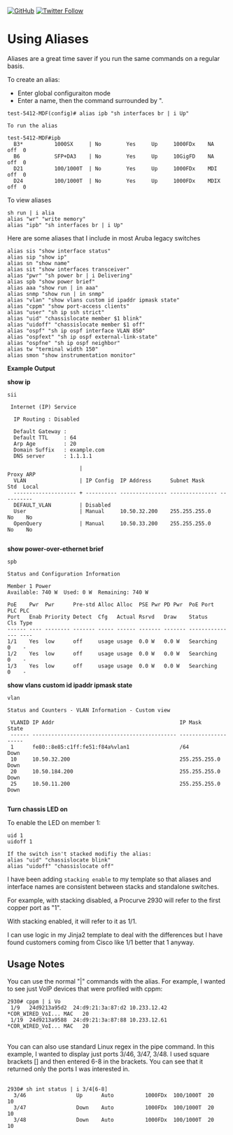 <a href="https://mwhubbard.blogspot.com"><img alt="GitHub" src="https://img.shields.io/github/license/rikosintie/CookBook"></a>
<a href="https://twitter.com/rikosintie"><img alt="Twitter Follow" src="https://img.shields.io/twitter/follow/rikosintie?style=social"></a>

# Using Aliases

Aliases are a great time saver if you run the same commands on a regular basis.

To create an alias:
* Enter global configuraiton mode
* Enter a name, then the command surrounded by ".

```
test-5412-MDF(config)# alias ipb "sh interfaces br | i Up"

To run the alias

test-5412-MDF#ipb
  B3*          1000SX     | No        Yes     Up     1000FDx    NA   off  0
  B6           SFP+DA3    | No        Yes     Up     10GigFD    NA   off  0
  D21          100/1000T  | No        Yes     Up     1000FDx    MDI  off  0
  D24          100/1000T  | No        Yes     Up     1000FDx    MDIX off  0
```

To view aliases

```
sh run | i alia
alias "wr" "write memory"
alias "ipb" "sh interfaces br | i Up"
```
Here are some aliases that I include in most Aruba legacy switches

```
alias sis "show interface status"
alias sip "show ip"
alias sn "show name"
alias sit "show interfaces transceiver"
alias "pwr" "sh power br | i Delivering"
alias spb "show power brief"
alias aaa "show run | in aaa"
alias snmp "show run | in snmp"
alias "vlan" "show vlans custom id ipaddr ipmask state"
alias "cppm" "show port-access clients"
alias "user" "sh ip ssh strict"
alias "uid" "chassislocate member $1 blink"
alias "uidoff" "chassislocate member $1 off"
alias "ospf" "sh ip ospf interface VLAN 850"
alias "ospfext" "sh ip ospf external-link-state"
alias "ospfne" "sh ip ospf neighbor"
alias tw "terminal width 150"
alias smon "show instrumentation monitor"
```

**Example Output**</br>

**show ip**</br>

```
sii

 Internet (IP) Service

  IP Routing : Disabled

  Default Gateway :                
  Default TTL     : 64   
  Arp Age         : 20  
  Domain Suffix   : example.com               
  DNS server      : 1.1.1.1                            

                       |                                            Proxy ARP 
  VLAN                 | IP Config  IP Address      Subnet Mask     Std  Local
  -------------------- + ---------- --------------- --------------- ----------
  DEFAULT_VLAN         | Disabled 
  User                 | Manual     10.50.32.200    255.255.255.0    No    No
  OpenQuery            | Manual     10.50.33.200    255.255.255.0    No    No
  
  ```

  **show power-over-ethernet brief**

  
  ```
  spb

 Status and Configuration Information

  Member 1 Power
  Available: 740 W  Used: 0 W  Remaining: 740 W

 PoE    Pwr  Pwr      Pre-std Alloc Alloc  PSE Pwr PD Pwr  PoE Port     PLC PLC 
 Port   Enab Priority Detect  Cfg   Actual Rsrvd   Draw    Status       Cls Type
 ------ ---- -------- ------- ----- ------ ------- ------- ------------ --- ----
 1/1    Yes  low      off     usage usage  0.0 W   0.0 W   Searching    0    -  
 1/2    Yes  low      off     usage usage  0.0 W   0.0 W   Searching    0    -  
 1/3    Yes  low      off     usage usage  0.0 W   0.0 W   Searching    0    -  
 
 ```
**show vlans custom id ipaddr ipmask state**

```
vlan

Status and Counters - VLAN Information - Custom view

 VLANID IP Addr                                        IP Mask         State
 ------ ---------------------------------------------- --------------- -----
 1      fe80::8e85:c1ff:fe51:f84a%vlan1                /64             Down 
 10     10.50.32.200                                   255.255.255.0   Down 
 20     10.50.184.200                                  255.255.255.0   Down 
 25     10.50.11.200                                   255.255.255.0   Down 
 
 ```
 
 **Turn chassis LED on**
 
 To enable the LED on member 1:
 ```
uid 1         
uidoff 1

If the switch isn't stacked modifiy the alias:
alias "uid" "chassislocate blink"
alias "uidoff" "chassislocate off"
```
I have been adding `stacking enable` to my template so that aliases and interface names are consistent between stacks and standalone switches. </br>

For example, with stacking disabled, a Procurve 2930 will refer to the first copper port as "1". 

With stacking enabled, it will refer to it as 1/1. 

I can use logic in my Jinja2 template to deal with the differences but I have found customers coming from Cisco like 1/1 better that 1 anyway.

 
 ## Usage Notes ##
 You can use the normal "|" commands with the alias. For example, I wanted to see just VoIP devices that were profiled with cppm: </br>
 
 ```
2930# cppm | i Vo
  1/9   24d9213a95d2  24:d9:21:3a:87:d2 10.233.12.42     *COR_WIRED_VoI... MAC   20                 
  1/19  24d9213a9588  24:d9:21:3a:87:88 10.233.12.61     *COR_WIRED_VoI... MAC   20
```
</br>
You can can also use standard Linux regex in the pipe command. In this example, I wanted to display just ports 3/46, 3/47, 3/48. I used square brackets [] and then entered 6-8 in the brackets. You can see that it returned only the ports I was interested in.
</br>
</br>

```
2930# sh int status | i 3/4[6-8]
  3/46                Up      Auto          1000FDx  100/1000T  20     10      
  3/47                Down    Auto          1000FDx  100/1000T  20     10      
  3/48                Down    Auto          1000FDx  100/1000T  20     10  
```
  
  
